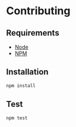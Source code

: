 # Contributing

## Requirements

- [Node](https://nodejs.org/en/)
- [NPM](https://www.npmjs.com/)

## Installation

```bash
npm install
```

## Test

```bash
npm test
```

